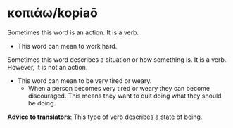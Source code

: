 # κοπιάω/kopiaō
Sometimes this word is an action. It is a verb.
* This word can mean to work hard.

Sometimes this word describes a situation or how something is. It is a verb. However, it is not an action. 

* This word can mean to be very tired or weary.
    * When a person becomes very tired or weary they can become discouraged. This means they want to quit doing what they should be doing.

**Advice to translators**: This type of verb describes a state of being. 
